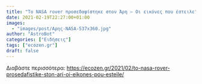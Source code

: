 ```yaml
---
title: "Το NASA rover προσεδαφίστηκε στον Άρη – Οι εικόνες που έστειλε"
date: 2021-02-19T22:27:00+01:00
images:
  - "images/post/Αρης-NASA-537x360.jpg"
author: "AstroBot"
categories: ["Ειδήσεις"]
tags: ["ecozen.gr"]
draft: false
---
```




Διαβάστε περισσότερα: https://ecozen.gr/2021/02/to-nasa-rover-prosedafistike-ston-ari-oi-eikones-pou-esteile/
